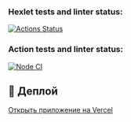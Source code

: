 ### Hexlet tests and linter status:
[![Actions Status](https://github.com/ogurtsovam/frontend-project-11/actions/workflows/hexlet-check.yml/badge.svg)](https://github.com/ogurtsovam/frontend-project-11/actions)

### Action tests and linter status:

[![Node CI](https://github.com/ogurtsovam/frontend-project-11/actions/workflows/nodejs.yml/badge.svg)](https://github.com/ogurtsovam/frontend-project-11/actions/workflows/nodejs.yml)

## 🚀 Деплой

[Открыть приложение на Vercel](frontend-project-11-seven-ashen.vercel.app)